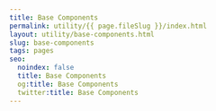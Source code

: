 ```yaml
---
title: Base Components
permalink: utility/{{ page.fileSlug }}/index.html
layout: utility/base-components.html
slug: base-components
tags: pages
seo:
  noindex: false
  title: Base Components
  og:title: Base Components
  twitter:title: Base Components
---
```



